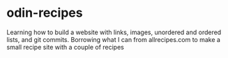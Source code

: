 # odin-recipes
Learning how to build a website with links, images, unordered and ordered lists, and git commits. Borrowing what I can from allrecipes.com to make a small recipe site with a couple of recipes